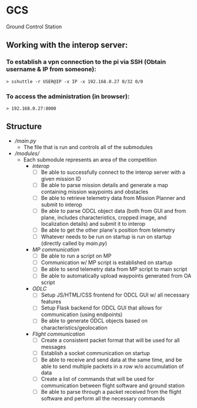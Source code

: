 # GCS
Ground Control Station

## Working with the interop server:
  ### To establish a vpn connection to the pi via SSH (Obtain username & IP from someone):
    > sshuttle -r USER@IP -x IP -x 192.168.0.27 0/32 0/0
  ### To access the administration (in browser):
    > 192.168.0.27:8000

## Structure
- */main.py*
    - The file that is run and controls all of the submodules
- */modules/*
  - Each submodule represents an area of the competition
    - *interop*
      - [ ] Be able to successfully connect to the interop server with a given mission ID
      - [ ] Be able to parse mission details and generate a map containing mission waypoints and obstacles
      - [ ] Be able to retrieve telemetry data from Mission Planner and submit to interop
      - [ ] Be able to parse ODCL object data (both from GUI and from plane, includes characteristics, cropped image, and localization details) and submit it to interop
      - [ ] Be able to get the other plane's position from telemetry
      - [ ] Whatever needs to be run on startup is run on startup (directly called by *main.py*)

    - *MP communication*
      - [ ] Be able to run a script on MP
      - [ ] Communication w/ MP script is established on startup
      - [ ] Be able to send telemetry data from MP script to main script
      - [ ] Be able to automatically upload waypoints generated from OA script

    - *ODLC*
      - [ ] Setup JS/HTML/CSS frontend for ODCL GUI w/ all necessary features
      - [ ] Setup Flask backend for ODCL GUI that allows for communication (using endpoints)
      - [ ] Be able to generate ODCL objects based on characteristics/geolocation

    - *Flight communication*
      - [ ] Create a consistent packet format that will be used for all messages
      - [ ] Establish a socket communication on startup
      - [ ] Be able to receive and send data at the same time, and be able to send multiple packets in a row w/o accumulation of data
      - [ ] Create a list of commands that will be used for communication between flight software and ground station
      - [ ] Be able to parse through a packet received from the flight software and perform all the necessary commands
